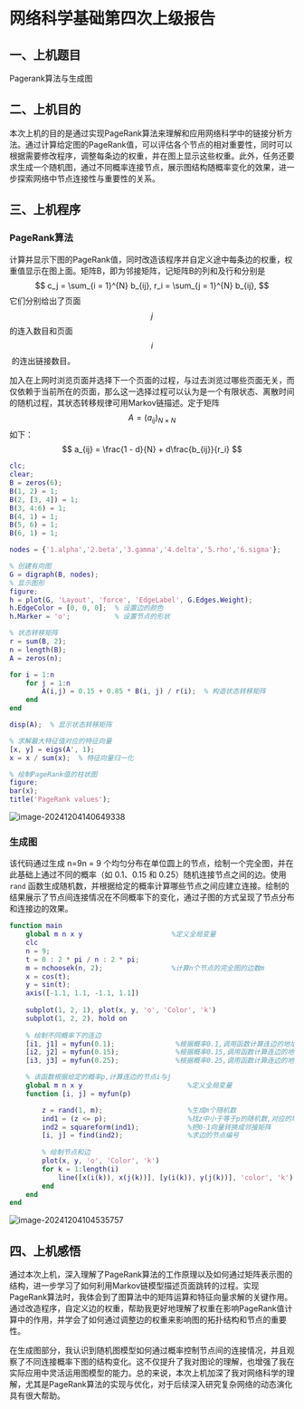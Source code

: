 # 网络科学基础第四次上级报告

## 一、上机题目

Pagerank算法与生成图

## 二、上机目的

本次上机的目的是通过实现PageRank算法来理解和应用网络科学中的链接分析方法。通过计算给定图的PageRank值，可以评估各个节点的相对重要性，同时可以根据需要修改程序，调整每条边的权重，并在图上显示这些权重。此外，任务还要求生成一个随机图，通过不同概率连接节点，展示图结构随概率变化的效果，进一步探索网络中节点连接性与重要性的关系。

## 三、上机程序

### PageRank算法

计算并显示下图的PageRank值，同时改造该程序并自定义途中每条边的权重，权重值显示在图上面。矩阵B，即为邻接矩阵，记矩阵B的列和及行和分别是
$$
c_j = \sum_{i = 1}^{N} b_{ij}, r_i = \sum_{j = 1}^{N} b_{ij},
$$
它们分别给出了页面 $$j$$ 的连入数目和页面 $$i$$​ 的连出链接数目。

加入在上网时浏览页面并选择下一个页面的过程，与过去浏览过哪些页面无关，而仅依赖于当前所在的页面，那么这一选择过程可以认为是一个有限状态、离散时间的随机过程，其状态转移规律可用Markov链描述。定于矩阵$$A = (a_{ij})_{N \times N}$$ 如下：
$$
a_{ij} = \frac{1 - d}{N} + d\frac{b_{ij}}{r_i}
$$


```matlab
clc;
clear;
B = zeros(6);
B(1, 2) = 1; 
B(2, [3, 4]) = 1;
B(3, 4:6) = 1; 
B(4, 1) = 1;
B(5, 6) = 1; 
B(6, 1) = 1;

nodes = {'1.alpha','2.beta','3.gamma','4.delta','5.rho','6.sigma'};

% 创建有向图
G = digraph(B, nodes);
% 显示图形
figure;
h = plot(G, 'Layout', 'force', 'EdgeLabel', G.Edges.Weight);
h.EdgeColor = [0, 0, 0];  % 设置边的颜色
h.Marker = 'o';           % 设置节点的形状

% 状态转移矩阵
r = sum(B, 2);
n = length(B);
A = zeros(n);

for i = 1:n
    for j = 1:n
        A(i,j) = 0.15 + 0.85 * B(i, j) / r(i);  % 构造状态转移矩阵
    end
end

disp(A);  % 显示状态转移矩阵

% 求解最大特征值对应的特征向量
[x, y] = eigs(A', 1);
x = x / sum(x);  % 特征向量归一化

% 绘制PageRank值的柱状图
figure;
bar(x);
title('PageRank values');

```

![image-20241204140649338](C:\Users\Holme\AppData\Roaming\Typora\typora-user-images\image-20241204140649338.png)

### 生成图

该代码通过生成 n=9n = 9 个均匀分布在单位圆上的节点，绘制一个完全图，并在此基础上通过不同的概率（如 0.1、0.15 和 0.25）随机连接节点之间的边。使用 `rand` 函数生成随机数，并根据给定的概率计算哪些节点之间应建立连接。绘制的结果展示了节点间连接情况在不同概率下的变化，通过子图的方式呈现了节点分布和连接边的效果。

```matlab
function main
    global m n x y                      %定义全局变量
    clc
    n = 9;
    t = 0 : 2 * pi / n : 2 * pi;
    m = nchoosek(n, 2);                 %计算n个节点的完全图的边数m
    x = cos(t);
    y = sin(t);
    axis([-1.1, 1.1, -1.1, 1.1])
    
    subplot(1, 2, 1), plot(x, y, 'o', 'Color', 'k')
    subplot(1, 2, 2), hold on
    
    % 绘制不同概率下的连边
    [i1, j1] = myfun(0.1);               %根据概率0.1,调用函数计算连边的地址,并画图
    [i2, j2] = myfun(0.15);              %根据概率0.15,调用函数计算连边的地址,并画图
    [i3, j3] = myfun(0.25);              %根据概率0.25,调用函数计算连边的地址,并画图

    % 该函数根据给定的概率p,计算连边的节点i与j
    global m n x y                          %定义全局变量 
    function [i, j] = myfun(p)          

        z = rand(1, m);                     %生成m个随机数
        ind1 = (z <= p);                    %找z中小于等于p的随机数,对应的地址将来连边
        ind2 = squareform(ind1);            %把0-1向量转换成邻接矩阵
        [i, j] = find(ind2);                %求边的节点编号
        
        % 绘制节点和边
        plot(x, y, 'o', 'Color', 'k')  
        for k = 1:length(i)
            line([x(i(k)), x(j(k))], [y(i(k)), y(j(k))], 'color', 'k')  % 连接边
        end
    end
end

```



![image-20241204104535757](C:\Users\Holme\AppData\Roaming\Typora\typora-user-images\image-20241204104535757.png)

## 四、上机感悟

通过本次上机，深入理解了PageRank算法的工作原理以及如何通过矩阵表示图的结构，进一步学习了如何利用Markov链模型描述页面跳转的过程。实现PageRank算法时，我体会到了图算法中的矩阵运算和特征向量求解的关键作用。通过改造程序，自定义边的权重，帮助我更好地理解了权重在影响PageRank值计算中的作用，并学会了如何通过调整边的权重来影响图的拓扑结构和节点的重要性。

在生成图部分，我认识到随机图模型如何通过概率控制节点间的连接情况，并且观察了不同连接概率下图的结构变化。这不仅提升了我对图论的理解，也增强了我在实际应用中灵活运用图模型的能力。总的来说，本次上机加深了我对网络科学的理解，尤其是PageRank算法的实现与优化，对于后续深入研究复杂网络的动态演化具有很大帮助。
